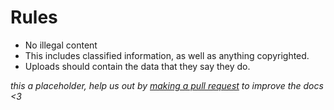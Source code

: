 # Rules

- No illegal content
- This includes classified information, as well as anything copyrighted.
- Uploads should contain the data that they say they do.


<div class="big-emphasis" markdown="1">

*this a placeholder, help us out by [making a pull request](/docs/develop/contributing/)
to improve the docs <3*

</div>